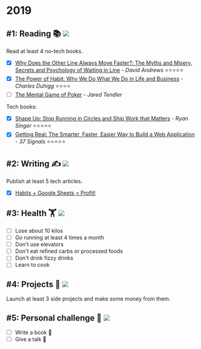 # 2019
## #1: Reading 📚 ![](https://img.shields.io/badge/progress-50%25-red.svg)
Read at least 4 no-tech books.

- [x] [Why Does the Other Line Always Move Faster?: The Myths and Misery, Secrets and Psychology of Waiting in Line](https://www.goodreads.com/book/show/24693020-why-does-the-other-line-always-move-faster) - *David Andrews* ⭐⭐⭐⭐⭐
- [x] [The Power of Habit: Why We Do What We Do in Life and Business](https://www.goodreads.com/book/show/12609433-the-power-of-habit) - *Charles Duhigg* ⭐⭐⭐⭐
- [ ] [The Mental Game of Poker](https://www.goodreads.com/book/show/11397703-the-mental-game-of-poker) - *Jared Tendler*

Tech books:

- [x] [Shape Up: Stop Running in Circles and Ship Work that Matters](https://basecamp.com/shapeup) - *Ryan Singer* ⭐⭐⭐⭐⭐
- [x] [Getting Real: The Smarter, Faster, Easier Way to Build a Web Application](https://basecamp.com/books/getting-real) - *37 Signals* ⭐⭐⭐⭐⭐

## #2: Writing ✍️ ![](https://img.shields.io/badge/progress-20%25-red.svg)
Publish at least 5 tech articles.

- [x] [Habits + Google Sheets = Profit!](https://medium.com/@hector6872/habits-google-sheets-profit-aef90faba4f0)

## #3: Health 🏋️‍ ![](https://img.shields.io/badge/progress-0%25-red.svg)

- [ ] Lose about 10 kilos
- [ ] Go running at least 4 times a month
- [ ] Don't use elevators
- [ ] Don't eat refined carbs or processed foods
- [ ] Don't drink fizzy drinks
- [ ] Learn to cook

## #4: Projects 🧟 ![](https://img.shields.io/badge/progress-0%25-red.svg)
Launch at least 3 side projects and make some money from them.

## #5: Personal challenge 🙈 ![](https://img.shields.io/badge/progress-0%25-red.svg)

- [ ] Write a book 💊
- [ ] Give a talk 💊
